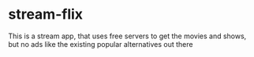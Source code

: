 # stream-flix
This is a stream app, that uses free servers to get the movies and shows, but no ads like the existing popular alternatives out there 
